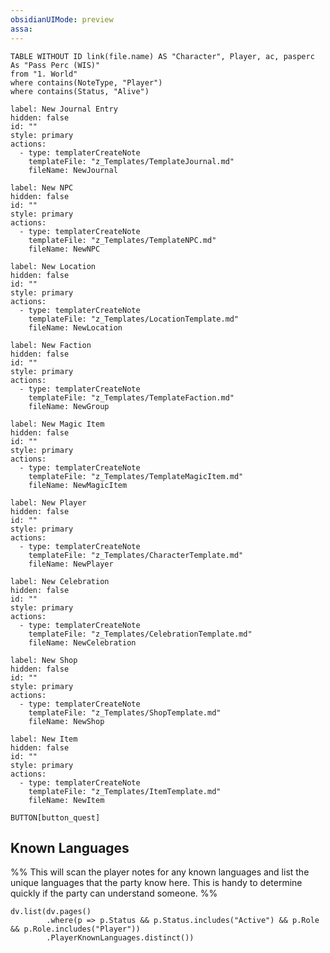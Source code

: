 ```yaml
---
obsidianUIMode: preview
assa:
---
```


```dataview
TABLE WITHOUT ID link(file.name) AS "Character", Player, ac, pasperc As "Pass Perc (WIS)"
from "1. World"
where contains(NoteType, "Player") 
where contains(Status, "Alive")
```

```meta-bind-button
label: New Journal Entry
hidden: false
id: ""
style: primary
actions:
  - type: templaterCreateNote
    templateFile: "z_Templates/TemplateJournal.md"
    fileName: NewJournal
```

```meta-bind-button
label: New NPC
hidden: false
id: ""
style: primary
actions:
  - type: templaterCreateNote
    templateFile: "z_Templates/TemplateNPC.md"
    fileName: NewNPC
```

```meta-bind-button
label: New Location
hidden: false
id: ""
style: primary
actions:
  - type: templaterCreateNote
    templateFile: "z_Templates/LocationTemplate.md"
    fileName: NewLocation
```

```meta-bind-button
label: New Faction
hidden: false
id: ""
style: primary
actions:
  - type: templaterCreateNote
    templateFile: "z_Templates/TemplateFaction.md"
    fileName: NewGroup
```

```meta-bind-button
label: New Magic Item
hidden: false
id: ""
style: primary
actions:
  - type: templaterCreateNote
    templateFile: "z_Templates/TemplateMagicItem.md"
    fileName: NewMagicItem
```

```meta-bind-button
label: New Player
hidden: false
id: ""
style: primary
actions:
  - type: templaterCreateNote
    templateFile: "z_Templates/CharacterTemplate.md"
    fileName: NewPlayer
```

```meta-bind-button
label: New Celebration
hidden: false
id: ""
style: primary
actions:
  - type: templaterCreateNote
    templateFile: "z_Templates/CelebrationTemplate.md"
    fileName: NewCelebration
```

```meta-bind-button
label: New Shop
hidden: false
id: ""
style: primary
actions:
  - type: templaterCreateNote
    templateFile: "z_Templates/ShopTemplate.md"
    fileName: NewShop
```

```meta-bind-button
label: New Item
hidden: false
id: ""
style: primary
actions:
  - type: templaterCreateNote
    templateFile: "z_Templates/ItemTemplate.md"
    fileName: NewItem
```
`BUTTON[button_quest]` 

## Known Languages

%% This will scan the player notes for any known languages and list the unique languages that the party know here. This is handy to determine quickly if the party can understand someone. %%

```dataviewjs
dv.list(dv.pages()
		.where(p => p.Status && p.Status.includes("Active") && p.Role && p.Role.includes("Player"))
		.PlayerKnownLanguages.distinct())
```
